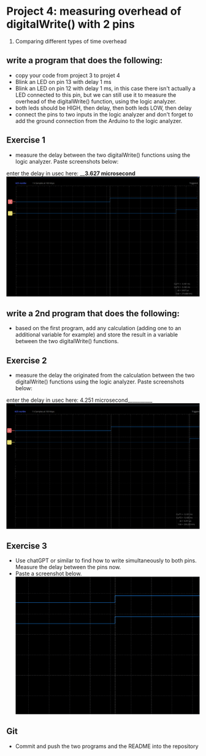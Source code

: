 # Project 4: measuring overhead of digitalWrite() with 2 pins

1. Comparing different types of time overhead

## write a program that does the following:
- copy your code from project 3 to projet 4
- Blink an LED on pin 13 with delay 1 ms
- Blink an LED on pin 12 with delay 1 ms, in this case there isn't actually a LED connected to this pin, but we can still use it to measure the overhead of the digitalWrite() function, using the logic analyzer.
- both leds should be HIGH, then delay, then both leds LOW, then delay
- connect the pins to two inputs in the logic analyzer and don't forget to add the ground connection from the Arduino to the logic analyzer.

## Exercise 1
- measure the delay between the two digitalWrite() functions using the logic analyzer.
Paste screenshots below:

enter the delay in usec here:  ______3.627 microsecond____
![alt text](ADALM.PNG)

## write a 2nd program that does the following:
- based on the first program, add any calculation (adding one to an additional variable for example) and store the result in a variable between the two digitalWrite() functions.

## Exercise 2
- measure the delay the originated from the calculation between the two digitalWrite() functions using the logic analyzer.
Paste screenshots below:

enter the delay in usec here:  4.251 microsecond__________
![alt text](ADALM-1.PNG)

## Exercise 3
- Use chatGPT or similar to find how to write simultaneously to both pins. Measure the delay between the pins now. 
- Paste a screenshot below.
![alt text](ADALM-2.PNG)

## Git
 - Commit and push the two programs and the README into the repository

